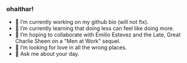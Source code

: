### ohaithar!

- 🔭 I’m currently working on my github bio (will not fix).
- 🌱 I’m currently learning that doing less can feel like doing more.
- 👯 I’m hoping to collaborate with Emilio Estevez and the Late, Great Charlie Sheen on a "Men at Work" sequel.
- 🤔 I’m looking for love in all the wrong places.
- 💬 Ask me about your day.
